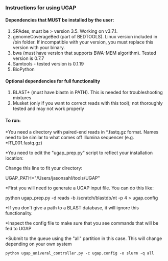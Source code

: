 ### Instructions for using UGAP  

#### Dependencies that MUST be installed by the user:  

1. SPAdes, must be > version 3.5. Working on v3.7.1.  
2. genomeCoverageBed (part of BEDTOOLS). Linux version included in /bin folder. If incompatible with your version, you must replace this version with your binary.  
3. bwa (must have version that supports BWA-MEM algorithm). Tested version is 0.7.7  
4. Samtools - tested version is 0.1.19  
5. BioPython  

#### Optional dependencies for full functionality  

1. BLAST+ (must have blastn in PATH). This is needed for troubleshooting mixtures  
2. Musket (only if you want to correct reads with this tool); not thoroughly tested and may not work properly  

#### To run:

*You need a directory with paired-end reads in *.fastq.gz format. Names need to be similar to what comes off Illumina sequencer (e.g. *R1_001.fastq.gz)  

*You need to edit the "ugap_prep.py" script to reflect your installation location:  

Change this line to fit your directory:  

UGAP_PATH="/Users/jasonsahl/tools/UGAP"  

*First you will need to generate a UGAP input file. You can do this like:  

python ugap_prep.py -d reads -b /scratch/blastdb/nt -p 4 > ugap.config  

*If you don't give a path to a BLAST database, it will ignore this functionality.  

*Inspect the config file to make sure that you see commands that will be fed to UGAP  

*Submit to the queue using the "all" partition in this case. This will change depending
on your own system  

```python ugap_univeral_controller.py -c ugap.config -o slurm -q all```  

